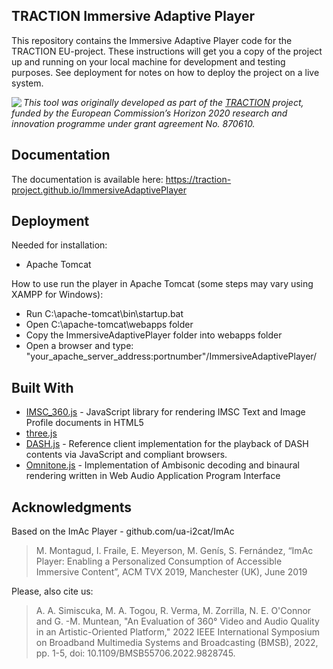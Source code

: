 ## TRACTION Immersive Adaptive Player

This repository contains the Immersive Adaptive Player code for the TRACTION EU-project.
These instructions will get you a copy of the project up and running on your local machine for development and testing purposes. See deployment for notes on how to deploy the project on a live system.

<img src="https://www.traction-project.eu/wp-content/uploads/sites/3/2020/02/Logo-cabecera-Traction.png" align="left"/><em>This tool was originally developed as part of the <a href="https://www.traction-project.eu/">TRACTION</a> project, funded by the European Commission’s <a hef="http://ec.europa.eu/programmes/horizon2020/">Horizon 2020</a> research and innovation programme under grant agreement No. 870610.</em>

## Documentation

The documentation is available here: https://traction-project.github.io/ImmersiveAdaptivePlayer


## Deployment

Needed for installation:

<ul>
    <li>Apache Tomcat</li>
</ul>

How to use run the player in Apache Tomcat (some steps may vary using XAMPP for Windows):

* Run C:\apache-tomcat\bin\startup.bat
* Open C:\apache-tomcat\webapps folder
* Copy the ImmersiveAdaptivePlayer folder into webapps folder
* Open a browser and type: "your_apache_server_address:portnumber"/ImmersiveAdaptivePlayer/


## Built With

* [IMSC_360.js](https://github.com/sandflow/imscJS) - JavaScript library for rendering IMSC Text and Image Profile documents in HTML5
* [three.js](https://threejs.org/)
* [DASH.js](https://github.com/Dash-Industry-Forum/dash.js/wiki) - Reference client implementation for the playback of DASH contents via JavaScript and compliant browsers.
* [Omnitone.js](https://github.com/GoogleChrome/omnitone) - Implementation of Ambisonic decoding and binaural rendering written in Web Audio Application Program Interface


## Acknowledgments

Based on the ImAc Player - github.com/ua-i2cat/ImAc

> M. Montagud, I. Fraile, E. Meyerson, M. Genís, S. Fernández, “ImAc Player: Enabling a Personalized Consumption of Accessible Immersive Content”, ACM TVX 2019, Manchester (UK), June 2019

Please, also cite us:

> A. A. Simiscuka, M. A. Togou, R. Verma, M. Zorrilla, N. E. O'Connor and G. -M. Muntean, "An Evaluation of 360° Video and Audio Quality in an Artistic-Oriented Platform," 2022 IEEE International Symposium on Broadband Multimedia Systems and Broadcasting (BMSB), 2022, pp. 1-5, doi: 10.1109/BMSB55706.2022.9828745.
